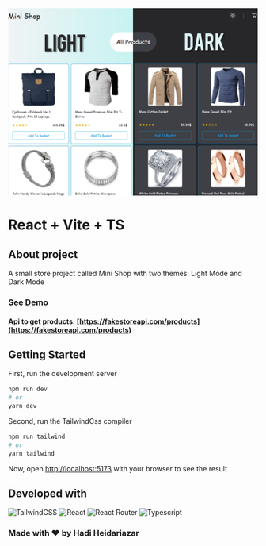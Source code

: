 <img src="public/images/minishop.jpg" />

# React + Vite + TS
## About project
A small store project called Mini Shop with two themes: Light Mode and Dark Mode

### See [Demo](https://hadiheidariazar.github.io/mini-shop/)

#### Api to get products: [https://fakestoreapi.com/products](https://fakestoreapi.com/products)

## Getting Started
First, run the development server
```bash
npm run dev
# or
yarn dev
```

Second, run the TailwindCss compiler
```bash
npm run tailwind
# or
yarn tailwind
```

Now, open [http://localhost:5173](http://localhost:5173/) with your browser to see the result

## Developed with
<img alt="TailwindCSS" src="https://img.shields.io/badge/tailwindcss-%2338B2AC.svg?style=for-the-badge&logo=tailwind-css&logoColor=white" />
<img alt="React" src="https://img.shields.io/badge/react-%2320232a.svg?style=for-the-badge&logo=react&logoColor=%2361DAFB" />
<img alt="React Router" src="https://img.shields.io/badge/React_Router-CA4245?style=for-the-badge&logo=react-router&logoColor=white" />
<img alt="Typescript" src="https://img.shields.io/badge/typescript-%231572B6.svg?style=for-the-badge&logo=typescript&logoColor=white" />

### Made with ❤ by Hadi Heidariazar